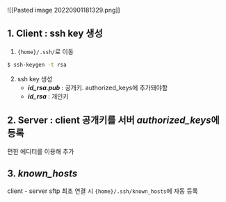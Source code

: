 ![[Pasted image 20220901181329.png]]
## 1. Client : ssh key 생성
1. `{home}/.ssh/`로 이동
```bash
$ ssh-keygen -t rsa
```
2. ssh key 생성
	- __*id_rsa.pub*__ : 공개키. authorized_keys에 추가돼야함
	- __*id_rsa*__ : 개인키

## 2. Server : client 공개키를 서버 *authorized_keys*에 등록
편한 에디터를 이용해 추가

## 3. _known_hosts_
client - server sftp 최초 연결 시 `{home}/.ssh/known_hosts`에 자동 등록